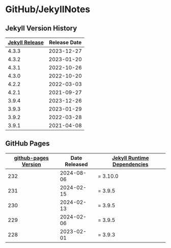 # GitHub/JekyllNotes

## Jekyll Version History 

| [Jekyll Release](https://github.com/jekyll/jekyll/releases) | Release Date |
|---|---|
| 4.3.3 | 2023-12-27 |
| 4.3.2 | 2023-01-20 |
| 4.3.1 | 2022-10-26 |
| 4.3.0 | 2022-10-20 |
| 4.2.2 | 2022-03-03 |
| 4.2.1 | 2021-09-27 |
| 3.9.4 | 2023-12-26 |
| 3.9.3 | 2023-01-29 |
| 3.9.2 | 2022-03-28 |
| 3.9.1 | 2021-04-08 |


## GitHub Pages

| [github-pages Version](https://rubygems.org/gems/github-pages/versions/232) | Date Released | [Jekyll Runtime Dependencies](https://rubygems.org/gems/github-pages/versions/232) |
|---|---|---|
| 232 | 2024-08-06 | = 3.10.0 |
| 231 | 2024-02-15 | = 3.9.5 |
| 230 | 2024-02-13 | = 3.9.5 |
| 229 | 2024-02-06 | = 3.9.5 |
| 228 | 2023-02-01 | = 3.9.3 |